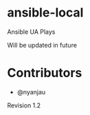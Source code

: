 # ansible-local
Ansible UA Plays

Will be updated in future


# Contributors
 * @nyanjau

Revision 1.2
